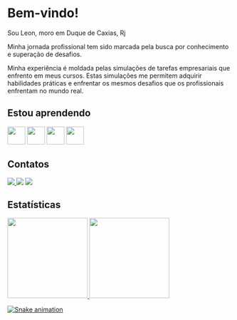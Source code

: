 <h1>Bem-vindo!</h1>
<p>Sou Leon, moro em Duque de Caxias, Rj</p>
<p>Minha jornada profissional tem sido marcada pela busca por conhecimento e superação de desafios.<p>
<p>Minha experiência é moldada pelas simulações de tarefas empresariais que enfrento em meus cursos. Estas simulações me permitem adquirir habilidades práticas e enfrentar os mesmos desafios que os profissionais enfrentam no mundo real.</p>
<h2>Estou aprendendo</h2>

<div>
<img src="https://cdn.jsdelivr.net/gh/devicons/devicon/icons/tailwindcss/tailwindcss-original-wordmark.svg" width="40" height="40"/>
<img src="https://cdn.jsdelivr.net/gh/devicons/devicon/icons/css3/css3-original.svg" width="40" height="40" />
<img src="https://cdn.jsdelivr.net/gh/devicons/devicon/icons/javascript/javascript-original.svg" width="40" height="40" />  
<img src="https://cdn.jsdelivr.net/gh/devicons/devicon/icons/nodejs/nodejs-original.svg" width="40" height="40"  />  
</div>

<h2>Contatos</h2>
<div>

<a href="https://instagram.com/amorimleon" target="_blank"><img src="https://img.shields.io/badge/-Instagram-%23E4405F?style=for-the-badge&logo=instagram&logoColor=white" target="_blank">
  </a>
<a href = "mailto:leonaorim.l93@gmail.com"><img src="https://img.shields.io/badge/Gmail-D14836?style=for-the-badge&logo=gmail&logoColor=white" target="_blank"></a>
<a href="https://www.linkedin.com/in/leon-amorim" target="_blank"><img src="https://img.shields.io/badge/-LinkedIn-%230077B5?style=for-the-badge&logo=linkedin&logoColor=white" target="_blank"></a>   
</div>      

<h2>Estatísticas</h2>
<div>
<a href="https://github.com/amorimleon">
<img height="180em" src="https://github-readme-stats.vercel.app/api/top-langs/?username=amorimleon&layout=compact&langs_count=7&theme=dracula"/>
<img height="180em" src="https://github-readme-stats.vercel.app/api?username=amorimleon&show_icons=true&theme=dracula&include_all_commits=true&count_private=true"/>
</div>

![Snake animation](https://github.com/amorimleon/amorimleon/blob/output/github-contribution-grid-snake.svg)

